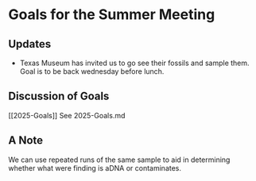 # Goals for the Summer Meeting

## Updates

- Texas Museum has invited us to go see their fossils and
  sample them. Goal is to be back wednesday before lunch.

## Discussion of Goals
[[2025-Goals]]
See 2025-Goals.md

## A Note
We can use repeated runs of the same sample to aid in
determining whether what were finding is aDNA or contaminates.
